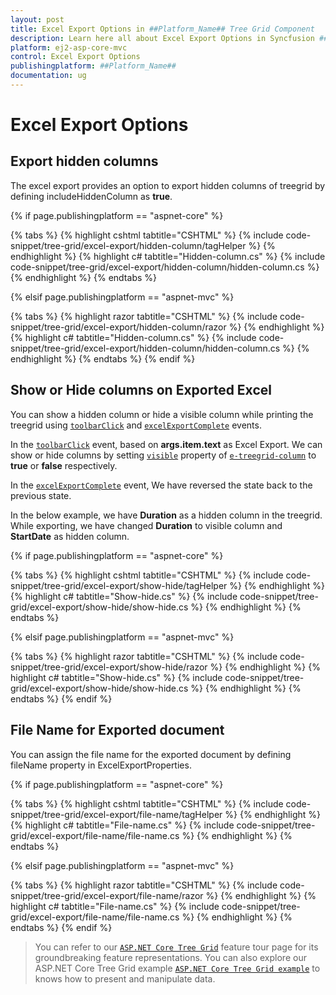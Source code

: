 ```yaml
---
layout: post
title: Excel Export Options in ##Platform_Name## Tree Grid Component
description: Learn here all about Excel Export Options in Syncfusion ##Platform_Name## Tree Grid component of Syncfusion Essential JS 2 and more.
platform: ej2-asp-core-mvc
control: Excel Export Options
publishingplatform: ##Platform_Name##
documentation: ug
---
```




# Excel Export Options

## Export hidden columns

The excel export provides an option to export hidden columns of treegrid by defining includeHiddenColumn as **true**.

{% if page.publishingplatform == "aspnet-core" %}

{% tabs %}
{% highlight cshtml tabtitle="CSHTML" %}
{% include code-snippet/tree-grid/excel-export/hidden-column/tagHelper %}
{% endhighlight %}
{% highlight c# tabtitle="Hidden-column.cs" %}
{% include code-snippet/tree-grid/excel-export/hidden-column/hidden-column.cs %}
{% endhighlight %}
{% endtabs %}

{% elsif page.publishingplatform == "aspnet-mvc" %}

{% tabs %}
{% highlight razor tabtitle="CSHTML" %}
{% include code-snippet/tree-grid/excel-export/hidden-column/razor %}
{% endhighlight %}
{% highlight c# tabtitle="Hidden-column.cs" %}
{% include code-snippet/tree-grid/excel-export/hidden-column/hidden-column.cs %}
{% endhighlight %}
{% endtabs %}
{% endif %}



## Show or Hide columns on Exported Excel

You can show a hidden column or hide a visible column while printing the treegrid using [`toolbarClick`](https://help.syncfusion.com/cr/cref_files/aspnetcore-js2/Syncfusion.EJ2~Syncfusion.EJ2.TreeGrid.TreeGrid~ToolbarClick.html) and [`excelExportComplete`](https://help.syncfusion.com/cr/cref_files/aspnetcore-js2/Syncfusion.EJ2~Syncfusion.EJ2.TreeGrid.TreeGrid~ExcelExportComplete.html) events.

In the [`toolbarClick`](https://help.syncfusion.com/cr/cref_files/aspnetcore-js2/Syncfusion.EJ2~Syncfusion.EJ2.TreeGrid.TreeGrid~ToolbarClick.html) event, based on **args.item.text** as Excel Export. We can show or hide columns by setting [`visible`](https://help.syncfusion.com/cr/cref_files/aspnetcore-js2/Syncfusion.EJ2~Syncfusion.EJ2.TreeGrid.TreeGridColumn~Visible.html) property of [`e-treegrid-column`](https://help.syncfusion.com/cr/cref_files/aspnetcore-js2/Syncfusion.EJ2~Syncfusion.EJ2.TreeGrid.TreeGridColumn.html) to **true** or **false** respectively.

In the [`excelExportComplete`](https://help.syncfusion.com/cr/cref_files/aspnetcore-js2/Syncfusion.EJ2~Syncfusion.EJ2.TreeGrid.TreeGrid~ExcelExportComplete.html) event, We have reversed the state back to the previous state.

In the below example, we have **Duration** as a hidden column in the treegrid. While exporting, we have changed **Duration** to visible column and **StartDate** as hidden column.

{% if page.publishingplatform == "aspnet-core" %}

{% tabs %}
{% highlight cshtml tabtitle="CSHTML" %}
{% include code-snippet/tree-grid/excel-export/show-hide/tagHelper %}
{% endhighlight %}
{% highlight c# tabtitle="Show-hide.cs" %}
{% include code-snippet/tree-grid/excel-export/show-hide/show-hide.cs %}
{% endhighlight %}
{% endtabs %}

{% elsif page.publishingplatform == "aspnet-mvc" %}

{% tabs %}
{% highlight razor tabtitle="CSHTML" %}
{% include code-snippet/tree-grid/excel-export/show-hide/razor %}
{% endhighlight %}
{% highlight c# tabtitle="Show-hide.cs" %}
{% include code-snippet/tree-grid/excel-export/show-hide/show-hide.cs %}
{% endhighlight %}
{% endtabs %}
{% endif %}



## File Name for Exported document

You can assign the file name for the exported document by defining fileName property in ExcelExportProperties.

{% if page.publishingplatform == "aspnet-core" %}

{% tabs %}
{% highlight cshtml tabtitle="CSHTML" %}
{% include code-snippet/tree-grid/excel-export/file-name/tagHelper %}
{% endhighlight %}
{% highlight c# tabtitle="File-name.cs" %}
{% include code-snippet/tree-grid/excel-export/file-name/file-name.cs %}
{% endhighlight %}
{% endtabs %}

{% elsif page.publishingplatform == "aspnet-mvc" %}

{% tabs %}
{% highlight razor tabtitle="CSHTML" %}
{% include code-snippet/tree-grid/excel-export/file-name/razor %}
{% endhighlight %}
{% highlight c# tabtitle="File-name.cs" %}
{% include code-snippet/tree-grid/excel-export/file-name/file-name.cs %}
{% endhighlight %}
{% endtabs %}
{% endif %}



> You can refer to our  [`ASP.NET Core Tree Grid`](https://www.syncfusion.com/aspnet-core-ui-controls/tree-grid) feature tour page for its groundbreaking feature representations. You can also explore our ASP.NET Core Tree Grid example [`ASP.NET Core Tree Grid example`](https://ej2.syncfusion.com/aspnetcore/TreeGrid/Overview#/material) to knows how to present and manipulate data.